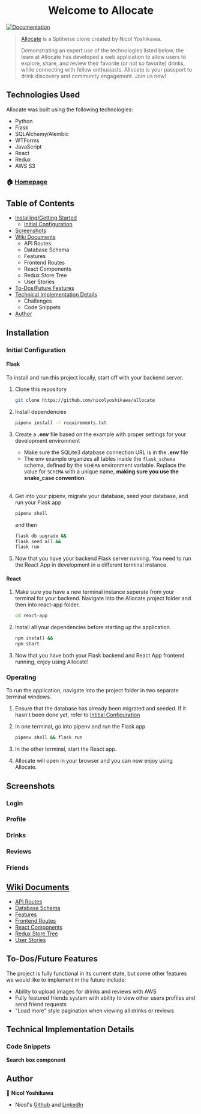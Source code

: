 
<h1 align="center">Welcome to Allocate </h1>
<p>
  <a href="https://github.com/nicolyoshikawa/allocate/wiki" target="_blank">
    <img alt="Documentation" src="https://img.shields.io/badge/documentation-yes-brightgreen.svg" />
  </a>
</p>

> [Allocate](https://allocate-py6y.onrender.com/) is a Splitwise clone created by Nicol Yoshikawa.
>
> Demonstrating an expert use of the technologies listed below, the team at Allocate has developed a web application to allow users to explore, share, and review their favorite (or not so favorite) drinks, while connecting with fellow enthusiasts. Allocate is your passport to drink discovery and community engagement. Join us now!

## Technologies Used

Allocate was built using the following technologies:

- Python
- Flask
- SQLAlchemy/Alembic
- WTForms
- JavaScript
- React
- Redux
- AWS S3

### 🏠 [Homepage](https://allocate-py6y.onrender.com/home)

## Table of Contents

 - [Installing/Getting Started](https://github.com/nicolyoshikawa/allocate#installation)
	 - [Initial Configuration](https://github.com/nicolyoshikawa/allocate#initial-configuration)
- [Screenshots](https://github.com/nicolyoshikawa/allocate#screenshots)
- [Wiki Documents](https://github.com/nicolyoshikawa/allocate#wiki-documents)
	- API Routes
 	- Database Schema
 	- Features
 	- Frontend Routes
 	- React Components
 	- Redux Store Tree
	- User Stories
- [To-Dos/Future Features](https://github.com/nicolyoshikawa/allocate#to-dosfuture-features)
- [Technical Implementation Details](https://github.com/nicolyoshikawa/allocate#technical-implementation-details)
	- Challenges
	- Code Snippets
- [Author](https://github.com/nicolyoshikawa/allocate#author)

## Installation

### Initial Configuration
#### Flask
To install and run this project locally, start off with your backend server.

1. Clone this repository
    ```bash
    git clone https://github.com/nicolyoshikawa/allocate
    ```

2. Install dependencies
    ```bash
    pipenv install -r requirements.txt
    ```

3. Create a **.env** file based on the example with proper settings for your
   development environment
    - Make sure the SQLite3 database connection URL is in the **.env** file
    - The env example organizes all tables inside the `flask_schema` schema, defined
        by the `SCHEMA` environment variable.  Replace the value for
        `SCHEMA` with a unique name, **making sure you use the snake_case
        convention**.
    <br></br>

4. Get into your pipenv, migrate your database, seed your database, and run your Flask app

   ```bash
   pipenv shell
   ```
   and then
   ```bash
   flask db upgrade &&
   flask seed all &&
   flask run
   ```

5. Now that you have your backend Flask server running. You need to run the React App in development in a different terminal instance.

#### React
1. Make sure you have a new terminal instance seperate from your terminal for your backend. Navigate into the Allocate project folder and then into react-app folder.
    ```bash
    cd react-app
    ```

2. Install all your dependencies before starting up the application.
    ```bash
    npm install &&
    npm start
    ```

3. Now that you have both your Flask backend and React App frontend running, enjoy using Allocate!

### Operating
To run the application, navigate into the project folder in two separate terminal windows.

1. Ensure that the database has already been migrated and seeded. If it hasn't been done yet, refer to [Intitial Configuration](https://github.com/nicolyoshikawa/allocate#initial-configuration)

2. In one terminal, go into pipenv and run the Flask app
    ```bash
    pipenv shell && flask run
    ```

3. In the other terminal, start the React app.

4. Allocate will open in your browser and you can now enjoy using Allocate. 

## Screenshots

### Login


### Profile


### Drinks


### Reviews


### Friends


## [Wiki Documents](https://github.com/nicolyoshikawa/allocate/wiki)
- [API Routes](https://github.com/nicolyoshikawa/allocate/wiki/Backend-Routes)
- [Database Schema](https://github.com/nicolyoshikawa/allocate/wiki/Database-Schema)
- [Features](https://github.com/nicolyoshikawa/allocate/wiki/Feature-List)
- [Frontend Routes](https://github.com/nicolyoshikawa/allocate/wiki/Frontend-Routes)
- [React Components](https://github.com/nicolyoshikawa/allocate/wiki/React-Components)
- [Redux Store Tree](https://github.com/nicolyoshikawa/allocate/wiki/Redux-Store-Tree)
- [User Stories](https://github.com/nicolyoshikawa/allocate/wiki/User-Stories)


## To-Dos/Future Features

The project is fully functional in its current state, but some other features we would like to implement in the future include:

- Ability to upload images for drinks and reviews with AWS
- Fully featured friends system with ability to view other users profiles and send friend requests
- "Load more" style pagination when viewing all drinks or reviews

## Technical Implementation Details

### Code Snippets

**Search box component**

## Author

👤 **Nicol Yoshikawa**
* Nicol's [Github](https://github.com/nicolyoshikawa) and [LinkedIn](https://www.linkedin.com/in/nicol-yoshikawa/)
